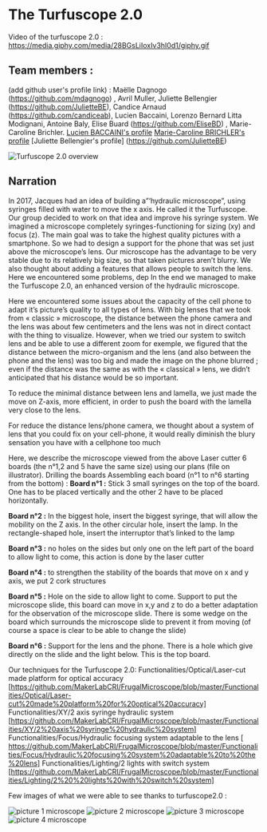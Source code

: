# The Turfuscope 2.0

Video of the turfuscope 2.0 : https://media.giphy.com/media/28BGsLiIoxIv3hI0d1/giphy.gif

## **Team members :**

(add github user's profile link) :
Maëlle Dagnogo (https://github.com/mdagnogo) , Avril Muller, Juliette Bellengier (https://github.com/JulietteBE), Candice Arnaud (https://github.com/candiceab), Lucien Baccaini, Lorenzo Bernard Litta Modignani, Antoine Baly, Elise Buard (https://github.com/EliseBD) , Marie-Caroline Brichler.
[Lucien BACCAINI's profile](https://github.com/Shavesteo)
[Marie-Caroline BRICHLER's profile](https://github.com/Tisdie)
[Juliette Bellengier's profile] (https://github.com/JulietteBE)



![Turfuscope 2.0 overview](http://image.noelshack.com/fichiers/2018/42/2/1539672949-microscope-pic.png)


## **Narration**

In 2017, Jacques had an idea of building a”‘hydraulic microscope”, using syringes filled with water to move the x axis. He called it the Turfuscope.
Our group decided to work on that idea and improve his syringe system. We imagined a microscope completely syringes-functioning for sizing (xy) and focus (z). The main goal was to take the highest quality pictures with a smartphone. So we had to design a support for the phone that was set just above the microscope’s lens. 
Our microscope has the advantage to be very stable due to its relatively big size, so that taken pictures aren’t blurry.
We also thought about adding a features that allows people to switch the lens. Here we encountered some problems, dep
In the end we managed to make the Turfuscope 2.0, an enhanced version of the hydraulic microscope.

Here we encountered some issues about the capacity of the cell phone to adapt it’s picture’s quality to all types of lens. With big lenses that we took from « classic » microscope, the distance between the phone camera and the lens was about few centimeters and the lens was not in direct contact with the thing to visualize. However, when we tried our system to switch lens and be able to use a different zoom for exemple, we figured that the distance between the micro-organism and the lens (and also between the phone and the lens) was too big and made the image on the phone blurred ; even if the distance was the same as with the « classical » lens, we didn’t anticipated that his distance would be so important.

To reduce the minimal distance between lens and lamella, we just made the move on Z-axis, more efficient, in order to push the board with the lamella very close to the lens.

For reduce the distance lens/phone camera, we thought about a system of lens that you could fix on your cell-phone, it would really diminish the blury sensation you have with a cellphone too much


Here, we describe the microscope viewed from the above 
Laser cutter 6 boards (the n°1,2 and 5 have the same size) using our plans (file on illustrator).
Drilling the boards
Assembling each board (n°1 to n°6 starting from the bottom) : 
**Board n°1 :** Stick 3 small syringes on the top of the board. One has to be placed vertically and the other 2 have to be placed horizontally.

**Board n°2 :** In the biggest hole, insert the biggest syringe, that will allow the mobility on the Z axis. In the other circular hole, insert the lamp. In the rectangle-shaped hole, insert the interruptor that’s linked to the lamp 

**Board n°3 :** no holes on the sides but only one on the left part of the board to allow light to come, this action is done by the laser cutter 

**Board n°4 :** to strengthen the stability of the boards that move on x and y axis, we put 2 cork structures

**Board n°5 :** Hole on the side to allow light to come. Support to put the microscope slide, this board can move in x,y and z to do a better adaptation for the observation of the microscope slide. There is some wedge on the board which surrounds the microscope slide to prevent it from moving (of course a space is clear to be able to change the slide)

**Board n°6 :** Support for the lens and the phone. There is a hole which give directly on the slide and the light below. This is the top board.

Our techniques for the Turfuscope 2.0: 
Functionalities/Optical/Laser-cut made platform for optical accuracy [https://github.com/MakerLabCRI/FrugalMicroscope/blob/master/Functionalities/Optical/Laser-cut%20made%20platform%20for%20optical%20accuracy]
Functionalities/XY/2 axis syringe hydraulic system [https://github.com/MakerLabCRI/FrugalMicroscope/blob/master/Functionalities/XY/2%20axis%20syringe%20hydraulic%20system]
Functionalities/Focus/Hydraulic focusing system adaptable to the lens [ https://github.com/MakerLabCRI/FrugalMicroscope/blob/master/Functionalities/Focus/Hydraulic%20focusing%20system%20adaptable%20to%20the%20lens] 
Functionalities/Lighting/2 lights with switch system [https://github.com/MakerLabCRI/FrugalMicroscope/blob/master/Functionalities/Lighting/2%20%20lights%20with%20switch%20system] 



Few images of what we were able to see thanks to turfuscope2.0 : 

![picture 1 microscope](http://image.noelshack.com/fichiers/2018/42/2/1539673860-micro1.jpg)
![picture 2 microscope](http://image.noelshack.com/fichiers/2018/42/2/1539673860-micro2.jpg)
![picture 3 microscope](http://image.noelshack.com/fichiers/2018/42/2/1539673860-micro3.jpg)
![picture 4 microscope](http://image.noelshack.com/fichiers/2018/42/2/1539673883-micro4.jpg)
